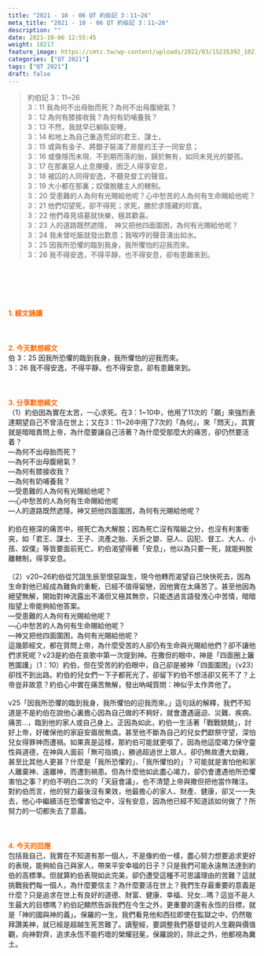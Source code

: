 ```yaml
---
title: "2021 - 10 - 06 QT 約伯記 3：11~26"
meta_title: "2021 - 10 - 06 QT 約伯記 3：11~26"
description: ""
date: 2021-10-06 12:55:45
weight: 10217
feature_image: https://cmtc.tw/wp-content/uploads/2022/03/15235392_10211799862337740_180693556567566654_o-1.webp
categories: ["QT 2021"]
tags: ["QT 2021"]
draft: false
---
```


<blockquote>約伯記 3：11~26<br />
3：11 我為何不出母胎而死？為何不出母腹絕氣？<br />
3：12 為何有膝接收我？為何有奶哺養我？<br />
3：13 不然，我就早已躺臥安睡，<br />
3：14 和地上為自己重造荒邱的君王、謀士，<br />
3：15 或與有金子、將銀子裝滿了房屋的王子一同安息；<br />
3：16 或像隱而未現、不到期而落的胎，歸於無有，如同未見光的嬰孩。<br />
3：17 在那裏惡人止息攪擾，困乏人得享安息，<br />
3：18 被囚的人同得安逸，不聽見督工的聲音。<br />
3：19 大小都在那裏；奴僕脫離主人的轄制。<br />
3：20 受患難的人為何有光賜給他呢？心中愁苦的人為何有生命賜給他呢？<br />
3：21 他們切望死，卻不得死；求死，勝於求隱藏的珍寶。<br />
3：22 他們尋見墳墓就快樂，極其歡喜。<br />
3：23 人的道路既然遮隱，　神又把他四面圍困，為何有光賜給他呢？<br />
3：24 我未曾吃飯就發出歎息；我唉哼的聲音湧出如水。<br />
3：25 因我所恐懼的臨到我身，我所懼怕的迎我而來。<br />
3：26 我不得安逸，不得平靜，也不得安息，卻有患難來到。</blockquote><br />
&nbsp;<br />
<br />
&nbsp;<br />
<br />
<span style="color: #ff6600;"><strong>1. </strong><strong>經文誦讀</strong></span><br />
<br />
<span style="color: #ff6600;"><strong> </strong></span><br />
<br />
<span style="color: #ff6600;"><strong>2. 今天默想</strong><strong>經文<br />
</strong></span>伯 3：25 因我所恐懼的臨到我身，我所懼怕的迎我而來。<br />
3：26 我不得安逸，不得平靜，也不得安息，卻有患難來到。<br />
<br />
&nbsp;<br />
<br />
<span style="color: #ff6600;"><strong>3. 分享默想經文<br />
</strong></span>（1）約伯因為實在太苦，一心求死。在3：1~10中，他用了11次的「願」來強烈表達期望自己不曾活在世上；又在3：11~26中用了7次的「為何」，來「問天」，其實就是暗暗責問上帝，為什麼要讓自己活著？為什麼受那麼大的痛苦，卻仍然要活着？<br />
—為何不出母胎而死？<br />
—為何不出母腹絕氣？<br />
—為何有膝接收我？<br />
—為何有奶哺養我？<br />
—受患難的人為何有光賜給他呢？<br />
—心中愁苦的人為何有生命賜給他呢<br />
—人的道路既然遮隱，神又把他四面圍困，為何有光賜給他呢？<br />
<br />
約伯在極深的痛苦中，視死亡為大解脫；因為死亡沒有階級之分，也沒有利害衝突，如「君王、謀士、王子、流產之胎、夭折之嬰、惡人、囚犯、督工、大人、小孩、奴僕」等皆要面前死亡。約伯渴望得著「安息」，他以為只要一死，就能夠脫離轄制，得享安息。<br />
<br />
（2）v20~26約伯從咒詛生辰至恨惡誕生，現今他轉而渴望自己快快死去，因為生命對他已經成為難負的重軛，已經不值得留戀，因他實在太痛苦了。甚至他因為絕望無解，開始對神流露出不滿但又極其無奈，只能透過言語發洩心中苦情，暗暗指望上帝能夠給他答案。<br />
—受患難的人為何有光賜給他呢？<br />
—心中愁苦的人為何有生命賜給他呢？<br />
—神又把他四面圍困，為何有光賜給他呢？<br />
這幾節經文，都在質問上帝，為什麼受苦的人卻仍有生命與光賜給他們？卻不讓他們求死呢？v23是約伯在哀歌中第一次提到神。在撒但的眼中，神是「四面圈上籬笆圍護」（1：10）約伯，但在受苦的約伯眼中，自己卻是被神「四面圍困」（v23）卻找不到出路。約伯的兒女們一下子都死光了，卻留下約伯不想活卻又死不了？上帝豈非故意？約伯心中實在痛苦無解，發出吶喊質問：神似乎太作弄他了。<br />
<br />
v25「因我所恐懼的臨到我身，我所懼怕的迎我而來。」這句話的解釋，我們不知道是不是約伯在說他心裏擔心因為自己做的不夠好，就會遭遇逼迫、災難、疾病、痛苦…，臨到他的家人或自己身上。正因為如此，約伯一生活著「戰戰兢兢」，討好上帝，好確保他的家庭安眉居無虞。甚至他不斷為自己的兒女們獻祭守望，深怕兒女得罪神而遭禍。如果真是這樣，那約伯可能就更嘔了，因為他這麼竭力保守靈性與道德，在神與人面前「無可指摘」，勝過超過世上眾人，卻仍無故遭大劫難，甚至比其他人更甚？什麼是「我所恐懼的」、「我所懼怕的」？可能就是害怕他和家人離棄神、遠離神，而遭到禍患。但為什麼他如此盡心竭力，卻仍會遭遇他所恐懼害怕之事？約伯不明白二次的「天庭會議」，也不清楚上帝與撒但把他當作賭注。對約伯而言，他的努力最後沒有果效，他最擔心的家人、財產、健康，卻又一一失去，他心中繼續活在恐懼害怕之中，沒有安息，因為他已經不知道該如何做了？所努力的一切都失去了意義。<br />
<br />
&nbsp;<br />
<br />
<span style="color: #ff6600;"><strong>4. 今天的回應<br />
</strong></span>包括我自己，我實在不知道有那一個人，不是像約伯一樣，盡心努力想要追求更好的表現，能夠給自己與家人，帶來平安幸福的日子？只是我們可能永遠無法達到約伯的高標準。但就算約伯表現如此完美，卻仍遭受這種不可思議理由的苦難？這就挑戰我們每一個人，為什麼要信主？為什麼要活在世上？我們生存最重要的意義是什麼？只是追求在世上有良好的道德、財富、健康、幸福、兒女…嗎？這豈不是人生最大的目標嗎？約伯記顯然告訴我們在今生之外，更重要的還有永恆的目標，就是「神的國與神的義」。保羅的一生，我們看見他和西拉即使在監獄之中，仍然敬拜讚美神，就已經是超越生死苦難了。讀聖經，要調整我們基督徒的人生觀與價值觀，向神對齊，追求永恆不能朽壞的榮耀冠冕，保羅說的，除此之外，他都視為糞土。<br />
<br />
&nbsp;<br />
<br />
&nbsp;<br />
<br />
&nbsp;<br />
<br />
&nbsp;
        